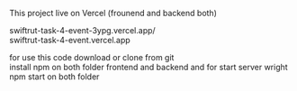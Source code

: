 This project live on Vercel (frounend and backend both) </br>
</hr>
swiftrut-task-4-event-3ypg.vercel.app/</br>
swiftrut-task-4-event.vercel.app


for use this code download or clone from git</br>
install npm on both folder frontend and backend and for start server wright npm start on both folder 
